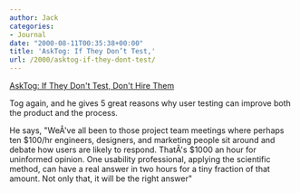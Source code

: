 ```yaml
---
author: Jack
categories:
- Journal
date: "2000-08-11T00:35:38+00:00"
title: 'AskTog: If They Don’t Test,'
url: /2000/asktog-if-they-dont-test/
---
```


[AskTog: If They Don't Test, Don't Hire Them][1]

Tog again, and he gives 5 great reasons why user testing can improve both the product and the process.

He says, "We&#194;'ve all been to those project team meetings where perhaps ten $100/hr engineers, designers, and marketing people sit around and debate how users are likely to respond. That&#194;'s $1000 an hour for uninformed opinion. One usability professional, applying the scientific method, can have a real answer in two hours for a tiny fraction of that amount. Not only that, it will be the right answer"

 [1]: http://www.asktog.com/columns/037TestOrElse.html